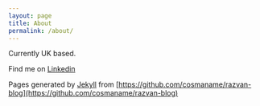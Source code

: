 ```yaml
---
layout: page
title: About
permalink: /about/
---
```


Currently UK based.

Find me on [Linkedin](https://www.linkedin.com/in/razvancosma)

Pages generated by [Jekyll](https://github.com/jekyll/jekyll) from [https://github.com/cosmaname/razvan-blog](https://github.com/cosmaname/razvan-blog)
